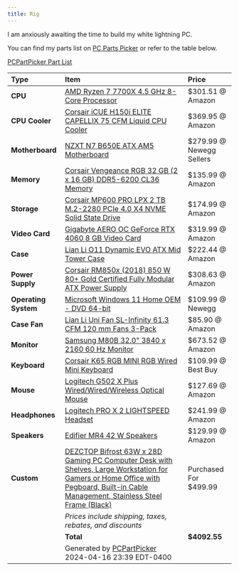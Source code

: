 ```yaml
---
title: Rig
---
```


I am anxiously awaiting the time to build my white lightning PC.

You can find my parts list on [PC Parts Picker](https://pcpartpicker.com/list/XzsdCd) or refer to the table below.

[PCPartPicker Part List](https://pcpartpicker.com/list/XzsdCd)

Type                 | Item                                                                                                                                                                                                                                       | Price
:--------------------|:-------------------------------------------------------------------------------------------------------------------------------------------------------------------------------------------------------------------------------------------|:------------------------
**CPU**              | [AMD Ryzen 7 7700X 4.5 GHz 8-Core Processor](https://pcpartpicker.com/product/WfqPxr/amd-ryzen-7-7700x-45-ghz-8-core-processor-100-100000591wof)                                                                                           | $301.51 @ Amazon
**CPU Cooler**       | [Corsair iCUE H150i ELITE CAPELLIX 75 CFM Liquid CPU Cooler](https://pcpartpicker.com/product/7PxRsY/corsair-icue-h150i-elite-capellix-75-cfm-liquid-cpu-cooler-cw-9060051-ww)                                                             | $369.95 @ Amazon
**Motherboard**      | [NZXT N7 B650E ATX AM5 Motherboard](https://pcpartpicker.com/product/mBwypg/nzxt-n7-b650e-atx-am5-motherboard-n7-b65xt-w1)                                                                                                                 | $279.99 @ Newegg Sellers
**Memory**           | [Corsair Vengeance RGB 32 GB (2 x 16 GB) DDR5-6200 CL36 Memory](https://pcpartpicker.com/product/K6wypg/corsair-vengeance-rgb-32-gb-2-x-16-gb-ddr5-6200-cl36-memory-cmh32gx5m2b6200c36w)                                                   | $135.99 @ Amazon
**Storage**          | [Corsair MP600 PRO LPX 2 TB M.2-2280 PCIe 4.0 X4 NVME Solid State Drive](https://pcpartpicker.com/product/cXHqqs/corsair-mp600-pro-lpx-2-tb-m2-2280-pcie-40-x4-nvme-solid-state-drive-cssd-f2000gbmp600plpw)                               | $174.99 @ Amazon
**Video Card**       | [Gigabyte AERO OC GeForce RTX 4060 8 GB Video Card](https://pcpartpicker.com/product/xh3NnQ/gigabyte-aero-oc-geforce-rtx-4060-8-gb-video-card-gv-n4060aero-oc-8gd)                                                                         | $319.99 @ Amazon
**Case**             | [Lian Li O11 Dynamic EVO ATX Mid Tower Case](https://pcpartpicker.com/product/4cPQzy/lian-li-o11-dynamic-evo-atx-mid-tower-case-pc-o11dew)                                                                                                 | $222.44 @ Amazon
**Power Supply**     | [Corsair RM850x (2018) 850 W 80+ Gold Certified Fully Modular ATX Power Supply](https://pcpartpicker.com/product/dnhKHx/corsair-rm850x-2018-850-w-80-gold-certified-fully-modular-atx-power-supply-cp-9020188-na)                          | $308.63 @ Amazon
**Operating System** | [Microsoft Windows 11 Home OEM - DVD 64-bit](https://pcpartpicker.com/product/dKkWGX/microsoft-windows-11-home-oem-dvd-64-bit-kw9-00633)                                                                                                   | $109.99 @ Newegg
**Case Fan**         | [Lian Li Uni Fan SL-Infinity 61.3 CFM 120 mm Fans 3-Pack](https://pcpartpicker.com/product/6kQcCJ/lian-li-uni-fan-sl-infinity-613-cfm-120-mm-fans-3-pack-uf-slin120-3w)                                                                    | $85.90 @ Amazon
**Monitor**          | [Samsung M80B 32.0" 3840 x 2160 60 Hz Monitor](https://pcpartpicker.com/product/xhcG3C/samsung-m80b-320-3840x2160-60-hz-monitor-ls32bm801unxgo)                                                                                            | $673.52 @ Amazon
**Keyboard**         | [Corsair K65 RGB MINI RGB Wired Mini Keyboard](https://pcpartpicker.com/product/czLFf7/corsair-ch-9194114-na-rgb-wired-mini-keyboard-ch-9194114-na)                                                                                        | $109.99 @ Best Buy
**Mouse**            | [Logitech G502 X Plus Wired/Wired/Wireless Optical Mouse](https://pcpartpicker.com/product/FRZ9TW/logitech-g502-x-plus-wiredwiredwireless-optical-mouse-910-006169)                                                                        | $127.69 @ Amazon
**Headphones**       | [Logitech PRO X 2 LIGHTSPEED  Headset](https://pcpartpicker.com/product/jzhv6h/logitech-pro-x-2-lightspeed-headset-981-001268)                                                                                                             | $241.99 @ Amazon
**Speakers**         | [Edifier MR4 42 W Speakers](https://pcpartpicker.com/product/V788TW/edifier-mr4-42-w-speakers-mr4-white)                                                                                                                                   | $129.99 @ Amazon
**Custom**           | [DEZCTOP Bifrost 63W x 28D Gaming PC Computer Desk with Shelves, Large Workstation for Gamers or Home Office with Pegboard, Built-in Cable Management, Stainless Steel Frame (Black)](https://pcpartpicker.com/product/xyytt6/placeholder) | Purchased For $499.99
                     | *Prices include shipping, taxes, rebates, and discounts*                                                                                                                                                                                   |
                     | **Total**                                                                                                                                                                                                                                  | **$4092.55**
                     | Generated by [PCPartPicker](https://pcpartpicker.com) 2024-04-16 23:39 EDT-0400                                                                                                                                                            |